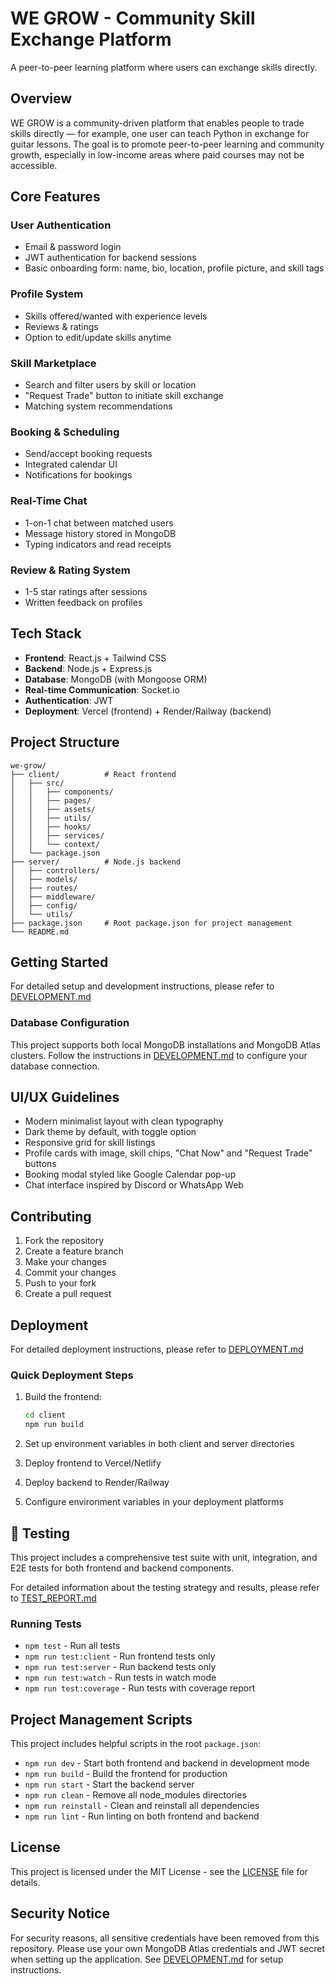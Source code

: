 # WE GROW - Community Skill Exchange Platform

A peer-to-peer learning platform where users can exchange skills directly.

##  Overview

WE GROW is a community-driven platform that enables people to trade skills directly — for example, one user can teach Python in exchange for guitar lessons. The goal is to promote peer-to-peer learning and community growth, especially in low-income areas where paid courses may not be accessible.

##  Core Features

### User Authentication
- Email & password login
- JWT authentication for backend sessions
- Basic onboarding form: name, bio, location, profile picture, and skill tags

### Profile System
- Skills offered/wanted with experience levels
- Reviews & ratings
- Option to edit/update skills anytime

### Skill Marketplace
- Search and filter users by skill or location
- "Request Trade" button to initiate skill exchange
- Matching system recommendations

### Booking & Scheduling
- Send/accept booking requests
- Integrated calendar UI
- Notifications for bookings

### Real-Time Chat
- 1-on-1 chat between matched users
- Message history stored in MongoDB
- Typing indicators and read receipts

### Review & Rating System
- 1-5 star ratings after sessions
- Written feedback on profiles

##  Tech Stack

- **Frontend**: React.js + Tailwind CSS
- **Backend**: Node.js + Express.js
- **Database**: MongoDB (with Mongoose ORM)
- **Real-time Communication**: Socket.io
- **Authentication**: JWT
- **Deployment**: Vercel (frontend) + Render/Railway (backend)

##  Project Structure

```
we-grow/
├── client/          # React frontend
│   ├── src/
│   │   ├── components/
│   │   ├── pages/
│   │   ├── assets/
│   │   ├── utils/
│   │   ├── hooks/
│   │   ├── services/
│   │   └── context/
│   └── package.json
├── server/          # Node.js backend
│   ├── controllers/
│   ├── models/
│   ├── routes/
│   ├── middleware/
│   ├── config/
│   └── utils/
├── package.json     # Root package.json for project management
└── README.md
```

##  Getting Started

For detailed setup and development instructions, please refer to [DEVELOPMENT.md](DEVELOPMENT.md)

### Database Configuration

This project supports both local MongoDB installations and MongoDB Atlas clusters. Follow the instructions in [DEVELOPMENT.md](DEVELOPMENT.md) to configure your database connection.

##  UI/UX Guidelines

- Modern minimalist layout with clean typography
- Dark theme by default, with toggle option
- Responsive grid for skill listings
- Profile cards with image, skill chips, "Chat Now" and "Request Trade" buttons
- Booking modal styled like Google Calendar pop-up
- Chat interface inspired by Discord or WhatsApp Web

##  Contributing

1. Fork the repository
2. Create a feature branch
3. Make your changes
4. Commit your changes
5. Push to your fork
6. Create a pull request

##  Deployment

For detailed deployment instructions, please refer to [DEPLOYMENT.md](DEPLOYMENT.md)

### Quick Deployment Steps

1. Build the frontend:
   ```bash
   cd client
   npm run build
   ```

2. Set up environment variables in both client and server directories

3. Deploy frontend to Vercel/Netlify

4. Deploy backend to Render/Railway

5. Configure environment variables in your deployment platforms

## 🧪 Testing

This project includes a comprehensive test suite with unit, integration, and E2E tests for both frontend and backend components.

For detailed information about the testing strategy and results, please refer to [TEST_REPORT.md](TEST_REPORT.md)

### Running Tests

- `npm test` - Run all tests
- `npm run test:client` - Run frontend tests only
- `npm run test:server` - Run backend tests only
- `npm run test:watch` - Run tests in watch mode
- `npm run test:coverage` - Run tests with coverage report

##  Project Management Scripts

This project includes helpful scripts in the root `package.json`:

- `npm run dev` - Start both frontend and backend in development mode
- `npm run build` - Build the frontend for production
- `npm run start` - Start the backend server
- `npm run clean` - Remove all node_modules directories
- `npm run reinstall` - Clean and reinstall all dependencies
- `npm run lint` - Run linting on both frontend and backend

##  License

This project is licensed under the MIT License - see the [LICENSE](LICENSE) file for details.

##  Security Notice

For security reasons, all sensitive credentials have been removed from this repository. Please use your own MongoDB Atlas credentials and JWT secret when setting up the application. See [DEVELOPMENT.md](DEVELOPMENT.md) for setup instructions.
